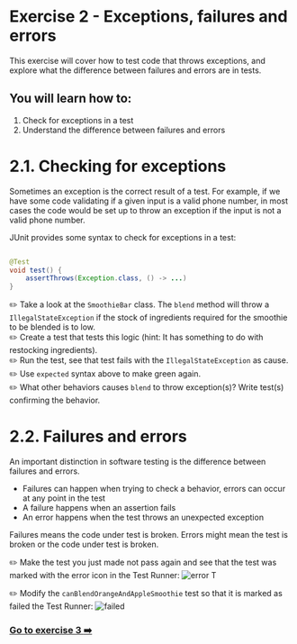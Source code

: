 # Exercise 2 - Exceptions, failures and errors

This exercise will cover how to test code that throws exceptions, and explore what the difference between failures and
errors are in tests.

## You will learn how to:

1. Check for exceptions in a test
2. Understand the difference between failures and errors

# 2.1. Checking for exceptions

Sometimes an exception is the correct result of a test. For example, if we have some code validating if a given input is
a valid phone number, in most cases the code would be set up to throw an exception if the input is not a valid phone
number.

JUnit provides some syntax to check for exceptions in a test:

```Java

@Test
void test() {
    assertThrows(Exception.class, () -> ...)
}
```

:pencil2: Take a look at the `SmoothieBar` class. The `blend` method will throw a `IllegalStateException` if the stock
of ingredients required for the smoothie to be blended is to low.  
:pencil2: Create a test that tests this logic (hint: It has something to do with restocking ingredients).  
:pencil2: Run the test, see that test fails with the `IllegalStateException` as cause.  
:pencil2: Use `expected` syntax above to make green again.  
:pencil2: What other behaviors causes `blend` to throw exception(s)? Write test(s) confirming the behavior.

# 2.2. Failures and errors

An important distinction in software testing is the difference between failures and errors.

- Failures can happen when trying to check a behavior, errors can occur at any point in the test
- A failure happens when an assertion fails
- An error happens when the test throws an unexpected exception

Failures means the code under test is broken. Errors might mean the test is broken or the code under test is broken.

:pencil2: Make the test you just made not pass again and see that the test was marked with the error icon in the Test
Runner: ![error](https://resources.jetbrains.com/help/img/idea/2024.3/app.expui.run.testError_dark.svg) T

:pencil2: Modify the `canBlendOrangeAndAppleSmoothie` test so that it is marked as failed the Test
  Runner: ![failed](https://resources.jetbrains.com/help/img/idea/2024.3/app.expui.run.testFailed_dark.svg)

### [Go to exercise 3 :arrow_right:](exercise-3.md)
